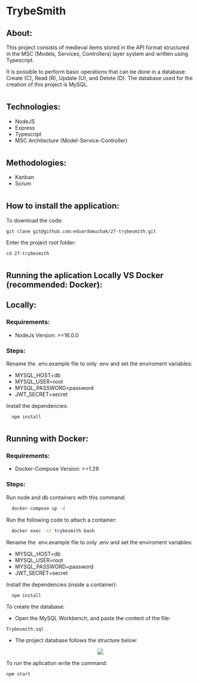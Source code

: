 # TrybeSmith

## About:

This project consists of medieval items stored in the API format structured in the MSC (Models, Services, Controllers) layer system and written using Typescript.

It is possible to perform basic operations that can be done in a database: Create (C), Read (R), Update (U), and Delete (D). The database used for the creation of this project is MySQL.

#

## Technologies:

- NodeJS
- Express
- Typescript
- MSC Architecture (Model-Service-Controller)

#

## Methodologies:

- Kanban
- Scrum

#

## How to install the application:

To download the code:

```
git clone git@github.com:eduardomuchak/27-trybesmith.git
```

Enter the project root folder:

```
cd 27-trybesmith
```

#

## Running the aplication Locally VS Docker (recommended: Docker):

## Locally:

### Requirements:

- NodeJs Version: >=16.0.0

### Steps:

Rename the .env.example file to only .env and set the enviroment variables:

- MYSQL_HOST=db
- MYSQL_USER=root
- MYSQL_PASSWORD=password
- JWT_SECRET=secret

Install the dependencies:

```
  npm install
```

#

## Running with Docker:

### Requirements:

- Docker-Compose Version: >=1.29

### Steps:

Run node and db containers with this command:

```bash
  docker-compose up -d
```

Run the following code to attach a container:

```bash
  docker exec -it trybesmith bash
```

Rename the .env.example file to only .env and set the enviroment variables:

- MYSQL_HOST=db
- MYSQL_USER=root
- MYSQL_PASSWORD=password
- JWT_SECRET=secret

Install the dependencies (inside a container):

```
  npm install
```

To create the database:

- Open the MySQL Workbench, and paste the content of the file:

```bash
Trybesmith.sql
```

- The project database follows the structure below:

<p align="center">
  <img 
    src="./images/diagram-der.png"
  >
</p>

To run the aplication write the command:

```bash
npm start
```
